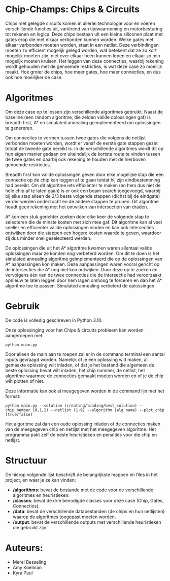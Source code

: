 # Chip-Champs: Chips & Circuits
Chips met gelegde circuits komen in allerlei technologie voor en voeren verschillende functies uit, variërend van tijdwaarneming en motorbesturing tot rekenen en logica. Deze chips bestaan uit een kleine siliconen plaat met gates erop die met elkaar verbonden kunnen worden. Welke gates met elkaar verbonden moeten worden, staat in een netlist. Deze verbindingen moeten zo efficient mogelijk gelegd worden, wat betekent dat ze zo kort mogelijk moeten zijn, niet over elkaar heen kunnen lopen en elkaar zo min mogelijk moeten kruisen. Het leggen van deze connecties, waarbij rekening wordt gehouden met de genoemde restricties, is wat deze case zo moeilijk maakt. Hoe groter de chips, hoe meer gates, hoe meer connecties, en dus ook hoe moeilijker de case.

# Algoritmes
Om deze case op te lossen zijn verschillende algoritmes gebruikt. Naast de baseline (een random algoritme, die zelden valide oplossingen gaf) is breadth first, A* en simulated annealing geimplementeerd om oplossingen te genereren. 

Om connecties te vormen tussen twee gates die volgens de netlijst verbonden moeten worden, wordt er vanaf de eerste gate stappen gezet totdat de tweede gate bereikt is. In de verschillende algoritmes wordt dit op hun eigen manier gedaan om uiteindelijk de kortste route te vinden tussen de twee gates en daarbij ook rekening te houden met de hierboven genoemde restricties.

Breadth first kon valide oplossingen geven door elke mogelijke stap die een connectie op de chip kan leggen af te gaan totdat hij zijn eindbestemming had bereikt. Om dit algoritme iets efficiënter te maken (en hem dus niet de hele chip af te laten gaan) is er ook een beam search toegevoegd, waarbij bij elke stap alleen de 2/3 beste volgende stappen (dichst bij de eindgate) verder werden onderzocht en de andere stappen te prunen. Dit algoritme houdt geen rekening met het ontwijken van intersection van draden. 

A* kon een stuk gerichter zoeken door elke keer de volgende stap te selecteren die de minste kosten met zich mee gaf. Dit algoritme kan al veel sneller en efficienter valide oplossingen vinden en kan ook intersecties ontwijken door die stappen een hogere kosten waarde te geven, waardoor zij dus minder snel geselecteerd werden. 

De oplossingen die uit het A* algoritme kwamen waren allemaal valide oplossingen maar ze konden nog verbeterd worden. Om dit te doen is het simulated annealing algoritme geimplementeerd die op de oplossingen van A* aanpassingen kon maken. Deze aanpassingen waren vooral gericht op de intersecties die A* nog niet kon ontwijken. Door deze op te zoeken en vervolgens één van de twee connecties die de intersectie had veroorzaakt opnieuw te laten leggen door hem lagen omhoog te forceren en dan het A* algoritme toe te passen. Simulated annealing verbeterd de oplossingen.

# Gebruik
De code is volledig geschreven in Python 3.10.

Onze oplossinging voor het Chips & circuits probleem kan worden aangeroepen met:

```python main.py```

Door alleen de main aan te roepen zal er in de command terminal een aantal inputs gevraagd worden. Namelijk of je een oplossing wilt maken, al gemaakte oplossing wilt inladen, of dat je het bestand die algemeen de beste oplossing bevat wilt inladen, het chip nummer, de netlist, het algoritme waarmee de connecties gemaakt moeten worden en of je de chip wilt plotten of niet.

Deze informatie kan ook al meegegeven worden in de command lijn met het format:

```python main.py --solution (creating/loading/best_solution) --chip_number (0,1,2) --netlist (1-9) --algorithm (alg name) --plot_chip (true/false)```

Het algoritme zal dan een oude oplossing inladen of de connecties maken van de meegegeven chip en netlijst met het meegegeven algoritme. Het programma pakt zelf de beste heuristieken en penalties voor die chip en netlijst.

# Structuur
De hierop volgende lijst beschrijft de belangrijkste mappen en files in het project, en waar je ze kan vinden:
- **/algorithms**: bevat de bestande met de code voor de verschillende algoritmes en heuristieken.
- **/classes**: bevat de drie benodigde classes voor deze case (Chip, Gates, Connectios).
- **/data**: bevat de verschillende databestanden (de chips en hun netlijsten) waarop de algoritmes toegepast moeten worden.
- **/output**: bevat de verschillende outputs met verschillende heuristieken die gebruikt zijn.

# Auteurs:
- Merel Besseling
- Amy Koelman
- Kyra Paul

